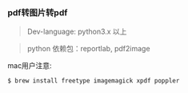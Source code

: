 ### pdf转图片转pdf

> Dev-language: python3.x 以上

> python 依赖包：reportlab, pdf2image

mac用户注意:

    $ brew install freetype imagemagick xpdf poppler